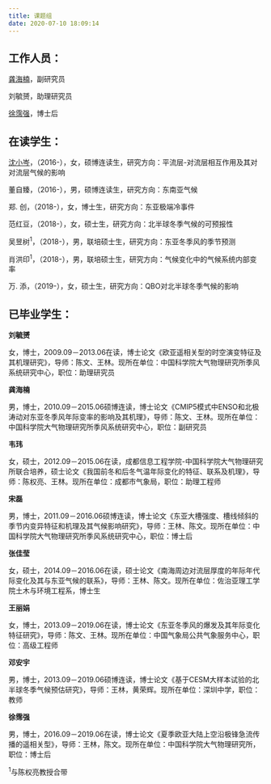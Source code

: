 ```yaml
---
title: 课题组
date: 2020-07-10 18:09:14
---
```


## 工作人员：

[龚海楠](https://www.researchgate.net/profile/Hainan_Gong)，副研究员

刘毓赟，助理研究员

[徐霈强](https://px212.github.io/px212/)，博士后


## 在读学生：

[沈小岑](https://www.researchgate.net/profile/Xiaocen_Shen)，（2016-），女，硕博连读生，研究方向：平流层-对流层相互作用及其对对流层气候的影响

董自臻，（2016-），男，硕博连读生，研究方向：东南亚气候

郑.  创，（2018-），女，博士生，研究方向：东亚极端冷事件

范红豆，（2018-），女，硕士生，研究方向：北半球冬季气候的可预报性

吴昱树<sup>1</sup>，（2018-），男，联培硕士生，研究方向：东亚冬季风的季节预测

肖洪印<sup>1</sup>，（2018-），男，联培硕士生，研究方向：气候变化中的气候系统内部变率

万.   添，（2019-），女，硕士生，研究方向：QBO对北半球冬季气候的影响


## 已毕业学生：

**刘毓赟**

女，博士，2009.09－2013.06在读，博士论文《欧亚遥相关型的时空演变特征及其机理研究》，导师：陈文、王林。现所在单位：中国科学院大气物理研究所季风系统研究中心，职位：助理研究员

**龚海楠**

男，博士，2010.09－2015.06硕博连读，博士论文《CMIP5模式中ENSO和北极涛动对东亚冬季风年际变率的影响及其机理》，导师：陈文、王林。现所在单位：中国科学院大气物理研究所季风系统研究中心，职位：副研究员

**韦玮**

女，硕士，2012.09－2015.06在读，成都信息工程学院-中国科学院大气物理研究所联合培养，硕士论文《我国前冬和后冬气温年际变化的特征、联系及机理》，导师：陈权亮、王林。现所在单位：成都市气象局，职位：助理工程师

**宋磊**

男，博士，2011.09－2016.06硕博连读，博士论文《东亚大槽强度、槽线倾斜的季节内变异特征和机理及其气候影响研究》，导师：王林、陈文。现所在单位：中国科学院大气物理研究所季风系统研究中心，职位：博士后

**张佳莹**

女，硕士，2014.09－2016.06在读，硕士论文《南海周边对流层厚度的年际年代际变化及其与东亚气候的联系》，导师：王林、陈文。现所在单位：佐治亚理工学院土木与环境工程系，博士生

**王丽娟**

女，博士，2013.09－2019.06在读，博士论文《东亚冬季风的爆发及其年际变化特征研究》，导师：陈文、王林。现所在单位：中国气象局公共气象服务中心，职位：高级工程师

**邓安宇**

男，博士，2013.09－2019.06硕博连读，博士论文《基于CESM大样本试验的北半球冬季气候预估研究》，导师：王林，黄荣辉。现所在单位：深圳中学，职位：教师

**徐霈强**

男，博士，2016.09－2019.06在读，博士论文《夏季欧亚大陆上空沿极锋急流传播的遥相关型》，导师：王林，陈文。现所在单位：中国科学院大气物理研究所，职位：博士后



<sup>1</sup>与陈权亮教授合带

